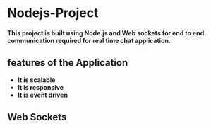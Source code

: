 # Nodejs-Project

#### This project is built using Node.js and Web sockets for end to end communication required for real time chat application.

## features of the Application
   - **It is scalable**
   - **It is responsive**
   - **It is event driven** 

## Web Sockets 

